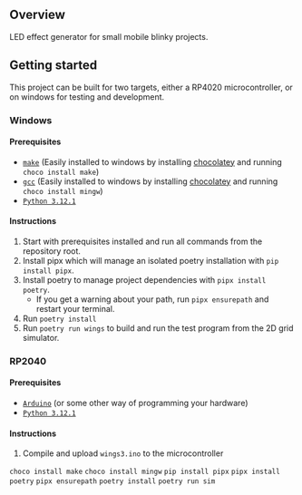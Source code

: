 ## Overview

LED effect generator for small mobile blinky projects.

## Getting started

This project can be built for two targets, either a RP4020 microcontroller, or on windows for testing and development.

### Windows

#### Prerequisites

- [`make`](https://gnuwin32.sourceforge.net/packages/make.htm) (Easily installed to windows by installing [chocolatey](https://chocolatey.org/install) and running `choco install make`)
- [`gcc`](https://community.chocolatey.org/packages/mingw) (Easily installed to windows by installing [chocolatey](https://chocolatey.org/install) and running `choco install mingw`)
- [`Python 3.12.1`](https://www.python.org/downloads/)

#### Instructions

1. Start with prerequisites installed and run all commands from the repository root.
1. Install pipx which will manage an isolated poetry installation with `pip install pipx`.
1. Install poetry to manage project dependencies with `pipx install poetry`.
    - If you get a warning about your path, run `pipx ensurepath` and restart your terminal.
1. Run `poetry install`
1. Run `poetry run wings` to build and run the test program from the 2D grid simulator.

### RP2040

#### Prerequisites

- [`Arduino`](https://www.arduino.cc/en/software) (or some other way of programming your hardware)
- [`Python 3.12.1`](https://www.python.org/downloads/)

#### Instructions

1. Compile and upload `wings3.ino` to the microcontroller


`choco install make`
`choco install mingw`
`pip install pipx`
`pipx install poetry`
`pipx ensurepath`
`poetry install`
`poetry run sim`